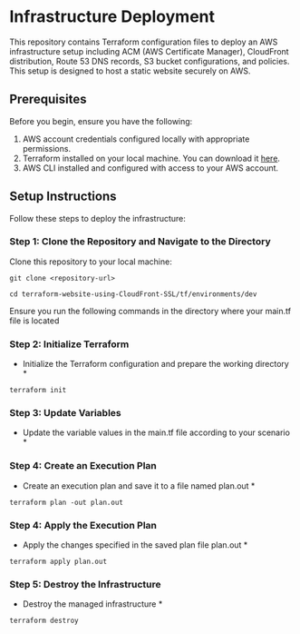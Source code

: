 # Infrastructure Deployment

This repository contains Terraform configuration files to deploy an AWS infrastructure setup including ACM (AWS Certificate Manager), CloudFront distribution, Route 53 DNS records, S3 bucket configurations, and policies. This setup is designed to host a static website securely on AWS.

## Prerequisites

Before you begin, ensure you have the following:

1. AWS account credentials configured locally with appropriate permissions.
2. Terraform installed on your local machine. You can download it [here](https://www.terraform.io/downloads.html).
3. AWS CLI installed and configured with access to your AWS account.

## Setup Instructions

Follow these steps to deploy the infrastructure:

### Step 1: Clone the Repository and Navigate to the Directory

Clone this repository to your local machine:

```
git clone <repository-url>

cd terraform-website-using-CloudFront-SSL/tf/environments/dev
```

Ensure you run the following commands in the directory where your main.tf file is located

### Step 2: Initialize Terraform

* Initialize the Terraform configuration and prepare the working directory *

```
terraform init
```

### Step 3: Update Variables

* Update the variable values in the main.tf file according to your scenario *

### Step 4: Create an Execution Plan

* Create an execution plan and save it to a file named plan.out *

```
terraform plan -out plan.out
```

### Step 4: Apply the Execution Plan

* Apply the changes specified in the saved plan file plan.out *

```
terraform apply plan.out
```

### Step 5: Destroy the Infrastructure

* Destroy the managed infrastructure *

```
terraform destroy
```